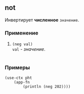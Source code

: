 ## not
Инвертирует __численное__ `значение`.

### Применение

1. `(neg val)`<br>
`val` - _значение_.<br><br>

### Примеры

```pihta
(use-ctx pht
    (app-fn
        (println (neg 202))))
```